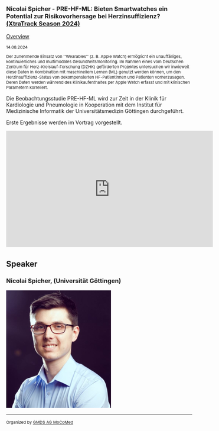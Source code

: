 ### Nicolai Spicher - PRE-HF-ML: Bieten Smartwatches ein Potential zur Risikovorhersage bei Herzinsuffizienz? [(XtraTrack Season 2024)](XtraTracksOverview)

[Overview](XtraTracksOverview)

<p style="font-size:11px">14.08.2024</p>

<p style="font-size:11px">Der zunehmende Einsatz von ''Wearables'' (z. B. Apple Watch) ermöglicht ein unauffälliges, kontinuierliches und multimodales Gesundheitsmonitoring. Im Rahmen eines vom Deutschen Zentrum für Herz-Kreislauf-Forschung (DZHK) geförderten Projektes untersuchen wir inwieweit diese Daten in Kombination mit maschinellem Lernen (ML) genutzt werden können, um den Herzinsuffizienz-Status von dekompensierten HF-Patientinnen und Patienten vorherzusagen. Deren Daten werden während des Klinikaufenthaltes per Apple Watch erfasst und mit klinischen Parametern korreliert.

Die Beobachtungsstudie PRE-HF-ML wird zur Zeit in der Klinik für Kardiologie und Pneumologie in Kooperation mit dem Institut für Medizinische Informatik der Universitätsmedizin Göttingen durchgeführt.

Erste Ergebnisse werden im Vortrag vorgestellt.</p>

<!-- Once the Video is recorded -->
<center> <iframe width="560" height="315" src="https://www.youtube.com/embed/QEEJacUAe_0?si=e9Q8yd-8xlLkIvQr" title="YouTube video player" frameborder="0" allow="accelerometer; autoplay; clipboard-write; encrypted-media; gyroscope; picture-in-picture; web-share" referrerpolicy="strict-origin-when-cross-origin" allowfullscreen></iframe></center>

<!-- [Register now](/2024/XtraTrackOverview) to secure your spot in the lectures and receive a calendar invitation including the access link.-->

<!-- [Join Us Life](/2024/XtraTrackOverview) to secure your spot in the lectures and receive a calendar invitation including the access link.-->

## Speaker

### Nicolai Spicher, (Universität Göttingen)
<img src="/images/2024/csm_Nicolai_Spicher_af65bf198c.png?raw=true"/>

<!-- second speaker-->
<!--<img src="/images/??/USER.jpg?raw=true"/>

<p style="font-size:11px">CV</p>-->

---
<p style="font-size:11px">Organized by <a href="http://mocomed.de">GMDS AG MoCoMed</a></p>